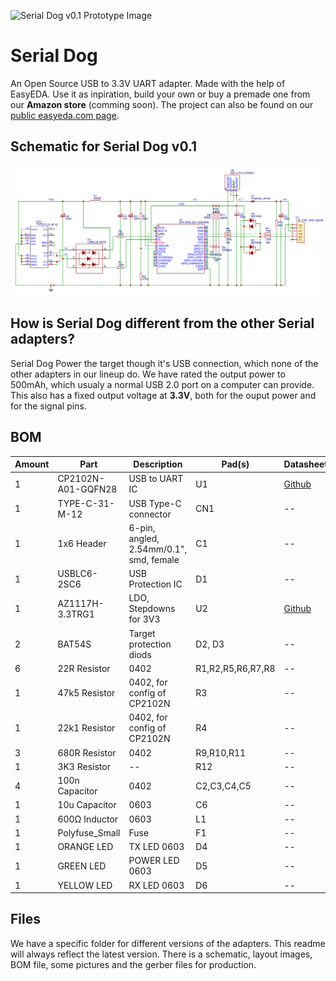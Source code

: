 ![Serial Dog v0.1 Prototype Image](https://github.com/SizableElectronics/USB-UART-Adapters/raw/master/SerialDog/v0.1/serial_dog_v0.1_nice_web.png)
# Serial Dog
An Open Source USB to 3.3V UART adapter. Made with the help of EasyEDA. Use it as inpiration, build your own or buy a premade one from our **Amazon store** (comming soon). The project can also be found on our [public easyeda.com page](https://easyeda.com/webjocke/SerialDog).


## Schematic for Serial Dog v0.1
![Serial Dog v0.1 Schematic](https://github.com/SizableElectronics/USB-UART-Adapters/raw/master/SerialDog/v0.1/schematic_cropped.png)

## How is Serial Dog different from the other Serial adapters?
Serial Dog Power the target though it's USB connection, which none of the other adapters in our lineup do. We have rated the output power to 500mAh, which usualy a normal USB 2.0 port on a computer can provide. This also has a fixed output voltage at **3.3V**, both for the ouput power and for the signal pins.

## BOM
Amount | Part | Description | Pad(s) | Datasheet | Buy Link
--- | --- | --- | --- | --- | ---
1 | CP2102N-A01-GQFN28 | USB to UART IC | U1 | [Github](https://github.com/SizableElectronics/USB-UART-Adapters/raw/master/datasheets/cp2102.pdf) | [LCSC](https://lcsc.com/product-detail/USB_SILICON-LABS_CP2102N-A01-GQFN28_CP2102N-A01-GQFN28_C105167.html) [Digikey](https://www.digikey.se/product-detail/en/silicon-labs/CP2102N-A01-GQFN28/336-3694-ND/6012519)
1 | TYPE-C-31-M-12 | USB Type-C connector | CN1 | -- | [Aliexpress](https://www.aliexpress.com/item/100PCS-LOT-USB-connector-Type-C-3-1-Female-connector-16Pin-SMD-SMT-Type-with-4/32822609480.html) [LCSC](https://lcsc.com/product-detail/USB-Type-C_TYPE-C-31-M-12-Female-16P-SMD_C165948.html)
1 | 1x6 Header | 6-pin, angled, 2.54mm/0.1", smd, female | C1 | -- | [Alibaba](https://www.alibaba.com/product-detail/SMD-0-1-Right-Angle-6_60556277672.html)
1 | USBLC6-2SC6 | USB Protection IC | D1 | -- | [Digikey](https://www.digikey.se/product-detail/en/stmicroelectronics/USBLC6-2SC6/497-5235-1-ND/1121688)
1 | AZ1117H-3.3TRG1  | LDO, Stepdowns for 3V3 | U2 | [Github](https://github.com/SizableElectronics/USB-UART-Adapters/raw/master/datasheets/AZ1117-1139752.pdf) | [Mouser](https://www.mouser.se/ProductDetail/Diodes-Incorporated/AZ1117H-33TRG1?qs=5V6w%252be2aIqa3gA4GjxrsQQ==) [LCSC](https://lcsc.com/product-detail/Low-Dropout-Regulators-LDO_DIODES_AZ1117H-3-3TRG1_AZ1117H-3-3TRG1_C110474.html)
2 | BAT54S | Target protection diods | D2, D3 | -- | [LCSC](https://lcsc.com/product-detail/Schottky-Barrier-Diodes-SBD_NXP_BAT54S_BAT54S-215_C47546.html)
6 | 22R Resistor | 0402 | R1,R2,R5,R6,R7,R8 | -- | [LCSC](https://lcsc.com/product-detail/Chip-Resistor-Surface-Mount_22R-220-5_C93929.html)
1 | 47k5 Resistor | 0402, for config of CP2102N | R3 | -- | [LCSC](https://lcsc.com/product-detail/Chip-Resistor-Surface-Mount-UniOhm_Uniroyal-Elec-0402WGF4752TCE_C25896.html)
1 | 22k1 Resistor | 0402, for config of CP2102N | R4 | -- | [LCSC](https://lcsc.com/product-detail/Chip-Resistor-Surface-Mount-UniOhm_Uniroyal-Elec-0402WGF2212TCE_C43473.html)
3 | 680R Resistor | 0402 | R9,R10,R11 | -- | [LCSC](https://lcsc.com/product-detail/Chip-Resistor-Surface-Mount-UniOhm_Uniroyal-Elec-0402WGJ0681TCE_C25177.html)
1 | 3K3 Resistor  | -- | R12 | -- | [LCSC](https://lcsc.com/product-detail/Chip-Resistor-Surface-Mount_3-3KR-332-5_C102983.html)
4 | 100n Capacitor | 0402 | C2,C3,C4,C5 | -- | [LCSC](https://lcsc.com/product-detail/Multilayer-Ceramic-Capacitors-MLCC-SMD-SMT_muRata_GCM155R71C104KA55D_100nF-104-10-16V-Car-level_C85857.html)
1 | 10u Capacitor | 0603 | C6 | -- | [LCSC](https://lcsc.com/product-detail/Multilayer-Ceramic-Capacitors-MLCC-SMD-SMT_10uF-106-20-16V_C109457.html)
1 | 600Ω Inductor | 0603 | L1 | -- | [LCSC](https://lcsc.com/product-detail/Ferrite-Beads-And-Chips_600R-25-1-3A_C97000.html)
1 | Polyfuse_Small | Fuse | F1 | -- | [LCSC](https://lcsc.com/product-detail/Surface-Mount-Fuses_Self-healing-fuse-500mA-15V_C146252.html)
1 | ORANGE LED | TX LED 0603 | D4 | -- | [LCSC](https://lcsc.com/product-detail/_FFC-1608YOXK-600H08_C108553.html)
1 | GREEN LED | POWER LED 0603 | D5 | -- | [LCSC](https://lcsc.com/product-detail/Light-Emitting-Diodes-LED_Emerald-SMDLED-500-1080mcd_C87326.html)
1 | YELLOW LED | RX LED 0603 | D6 | -- | [LCSC](https://lcsc.com/product-detail/_FC-1608YXK-585F08_C89811.html)


## Files
We have a specific folder for different versions of the adapters. This readme will always reflect the latest version. There is a schematic, layout images, BOM file, some pictures and the gerber files for production.
